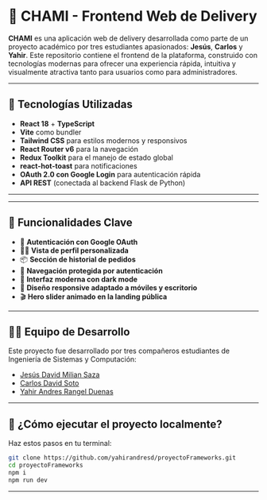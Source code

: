# 🍔 CHAMI - Frontend Web de Delivery

**CHAMI** es una aplicación web de delivery desarrollada como parte de un proyecto académico por tres estudiantes apasionados: **Jesús**, **Carlos** y **Yahir**. Este repositorio contiene el frontend de la plataforma, construido con tecnologías modernas para ofrecer una experiencia rápida, intuitiva y visualmente atractiva tanto para usuarios como para administradores.

---

## 🚀 Tecnologías Utilizadas

- **React 18** + **TypeScript**
- **Vite** como bundler
- **Tailwind CSS** para estilos modernos y responsivos
- **React Router v6** para la navegación
- **Redux Toolkit** para el manejo de estado global
- **react-hot-toast** para notificaciones
- **OAuth 2.0 con Google Login** para autenticación rápida
- **API REST** (conectada al backend Flask de Python)

---


---

## 🧠 Funcionalidades Clave

- 🔐 **Autenticación con Google OAuth**
- 🧑‍🍳 **Vista de perfil personalizada**
- 📦 **Sección de historial de pedidos**
- 🧭 **Navegación protegida por autenticación**
- 🎨 **Interfaz moderna con dark mode**
- 📱 **Diseño responsive adaptado a móviles y escritorio**
- 🎬 **Hero slider animado en la landing pública**

---
## 👨‍💻 Equipo de Desarrollo

Este proyecto fue desarrollado por tres compañeros estudiantes de Ingeniería de Sistemas y Computación:

- [Jesús David Milian Saza](https://github.com/jesucr1st0)  
- [Carlos David Soto](https://github.com/SotoCarlos12)  
- [Yahir Andres Rangel Duenas](https://github.com/yahirandresd)

---

## 🏁 ¿Cómo ejecutar el proyecto localmente?

Haz estos pasos en tu terminal:

```bash
git clone https://github.com/yahirandresd/proyectoFrameworks.git
cd proyectoFrameworks
npm i
npm run dev
`````
---
